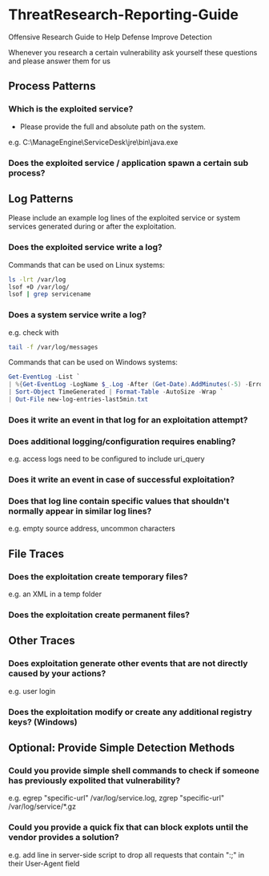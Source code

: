 # ThreatResearch-Reporting-Guide

Offensive Research Guide to Help Defense Improve Detection

Whenever you research a certain vulnerability ask yourself these questions and please answer them for us

## Process Patterns

### Which is the exploited service?

- Please provide the full and absolute path on the system.

e.g. C:\ManageEngine\ServiceDesk\jre\bin\java.exe

### Does the exploited service / application spawn a certain sub process? 



## Log Patterns

Please include an example log lines of the exploited service or system services generated during or after the exploitation.

### Does the exploited service write a log?

Commands that can be used on Linux systems:

```bash
ls -lrt /var/log
lsof +D /var/log/ 
lsof | grep servicename
```
 
### Does a system service write a log?

e.g. check with 

```bash
tail -f /var/log/messages
```

Commands that can be used on Windows systems:
 
```powershell
Get-EventLog -List `
| %{Get-EventLog -LogName $_.Log -After (Get-Date).AddMinutes(-5) -ErrorAction Ignore} `
| Sort-Object TimeGenerated | Format-Table -AutoSize -Wrap `
| Out-File new-log-entries-last5min.txt
```



### Does it write an event in that log for an exploitation attempt?

### Does additional logging/configuration requires enabling?

e.g. access logs need to be configured to include uri_query

### Does it write an event in case of successful exploitation?

### Does that log line contain specific values that shouldn't normally appear in similar log lines?

e.g. empty source address, uncommon characters

## File Traces

### Does the exploitation create temporary files?

e.g. an XML in a temp folder

### Does the exploitation create permanent files? 

## Other Traces

### Does exploitation generate other events that are not directly caused by your actions?

e.g. user login

### Does the exploitation modify or create any additional registry keys? (Windows)

## Optional: Provide Simple Detection Methods

### Could you provide simple shell commands to check if someone has previously expolited that vulnerability?

e.g. egrep "specific-url" /var/log/service.log, zgrep "specific-url" /var/log/service/*.gz
  
### Could you provide a quick fix that can block explots until the vendor provides a solution?

e.g. add line in server-side script to drop all requests that contain ":;" in their User-Agent field
  
